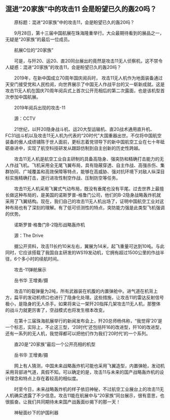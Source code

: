 ## 混进“20家族”中的攻击11 会是盼望已久的轰20吗？
　　原标题：混进“20家族”中的攻击11，会是盼望已久的轰20吗？

　　9月28日，第十三届中国航展在珠海隆重举行。大众最期待看到的展品之一，无疑是“20家族”的最后一位成员。

　　航展C位的“20家族”

　　可是，与歼20、运20、直20同台展出的竟然是攻击11无人侦察机，这不禁令人疑惑：混进“20家族”的攻击11，会是盼望已久的轰20吗？

　　2019年，在新中国成立70周年国庆阅兵时， 攻击11无人机作为地面装备通过天安门接受党和人民检阅，向世界展示了中国无人作战平台的又一崭新成就。这是攻击11无人机在国庆70周年阅兵式上首次公开亮相后的第二次露面，也是该机型首次参加中国航展。

　　2019年阅兵出现的攻击-11

　　源：CCTV

　　21世纪，以歼20隐身战斗机、运20大型运输机、直20战术通用直升机、FC31战斗机以及攻击11无人机为代表的“20时代”大国重器出世。不仅将中国航空装备的傲人成绩铺陈于世人面前，更标志着党领导下的新中国航空工业在七十年砥砺奋进中，实现了航空科技研发从跟踪仿制到自主创新的历史性跨越。 

　　攻击11无人机是航空工业自主研制的具备高隐身、强突防和精确打击能力的无人作战飞机。飞机采用全无尾飞翼布局，具有隐蔽穿透、自主作战、高强杀伤、集群协同、广域覆盖和高效保障等特点，能够在高威胁、强对抗环境下对敌人纵深目标实施精确打击，遂行进攻性制空作战、压制防空等任务。

　　攻击11无人机采用飞翼式气动布局，既没有垂尾也没有平尾。过去世界上最擅长做这种布局的，是美国的诺斯罗普-格鲁门公司，他们的B-2隐身战略轰炸机就采用了飞翼结构。现在，我们自己的攻击11无人机出场了，证明中国航空工业对这种布局也有了深刻的理解。有了低可侦测性的特点，突防能力强是此类型飞机强调的优势。 

　　诺斯罗普·格鲁门B-2隐形战略轰炸机

　　源：The Drive

　　据公开资料，攻击11长约10米左右，翼展为14米，起飞重量可达到10吨。与此同时，它应该搭载了我国自主研发的WS19发动机，它拥有超过1500公里的作战半径，6个多小时的续航时间。

　　攻击-11弹舱展示

　　岳书华 王增勇/摄

　　攻击11的载弹量为2吨，所有武器装在机腹的内置弹舱中。进气道在机背上方，扁平的发动机喷口也进行了隐身化处理。这些措施，让攻击11的雷达反射信号极小，是隐身的无人杀手。如果将来让一架歼20指挥几架攻击11无人机，那整体的战斗力就更厉害了，空战模式也将发生根本改变。

　　在第十三届珠海航展举行的新闻发布会上，歼20总师杨伟称，“我觉得‘20’是一个标志，实际上，不止这三型，‘20时代’还包括歼16的改进型，歼10的改进型，还有一系列的无人机，我觉得都可以把他们作为我们‘20时代’的一个系列。

　　直20是“20家族”最后一个公开亮相的机型

　　岳书华 王增勇/摄

　　网上有人猜测，中国未来战略轰炸机可能也采用飞翼造型，内置弹舱，发动机采用背部进气道，真假不知。可以确定的是，攻击11与未来的国产战略轰炸机的设计理念和特点上存在着较高的相似度。

　　时至今日，未来战略轰炸机的样子依旧神秘，不过航空工业展台上的攻击11无人机确实透露了不少信息。攻击11能在航展中与“20家族”同台展示，很有意思，也很振奋。让我们共同期待未来国产战轰面纱揭下的那一天！

　　神秘面纱下的护国利器

